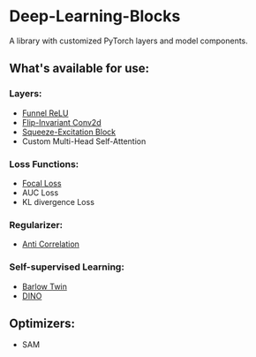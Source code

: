 # Deep-Learning-Blocks
A library with customized PyTorch layers and model components.

## What's available for use:
### **Layers**:
* [Funnel ReLU](docs/layers.md#funnel-relu-frelu)
* [Flip-Invariant Conv2d](docs/layers.md#flip-invariant-conv2d-layer)
* [Squeeze-Excitation Block](docs/layers.md#squeeze-excitation-block)
* Custom Multi-Head Self-Attention

### **Loss Functions**:
* [Focal Loss](docs/losses.md#focal-loss)
* AUC Loss
* KL divergence Loss
  
### **Regularizer**:
* [Anti Correlation](docs/regularizer.md#anti-correlation)

### **Self-supervised Learning**:
* [Barlow Twin](docs/ssl.md#barlow-twin)
* [DINO](docs/ssl.md#dino)

## **Optimizers**:
* SAM